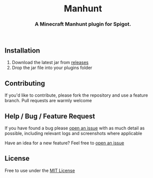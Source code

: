 <p align="center">
  <h1 align="center">Manhunt</h1>
</p>

<h3 align="center">
	A Minecraft Manhunt plugin for Spigot.
</h3>

<p align="center">
  <img alt="" src="https://img.shields.io/tokei/lines/github/SuperOrca/manhunt?style=for-the-badge">  
  <img alt="" src="https://img.shields.io/github/stars/SuperOrca/manhunt?style=for-the-badge">
  <img alt="" src="https://img.shields.io/github/v/release/superorca/manhunt?color=000000&label=version&style=for-the-badge">
</p>

## Installation
1. Download the latest jar from [releases](https://github.com/SuperOrca/Manhunt/releases)
2. Drop the jar file into your plugins folder

## Contributing
If you'd like to contribute, please fork the repository and use a feature branch. Pull requests are warmly welcome

## Help / Bug / Feature Request
If you have found a bug please [open an issue](https://github.com/SuperOrca/Manhunt/issues/new) with as much detail as possible, including relevant logs and screenshots where applicable

Have an idea for a new feature? Feel free to [open an issue](https://github.com/SuperOrca/Manhunt/issues/new)

## License
Free to use under the [MIT License](LICENSE)
